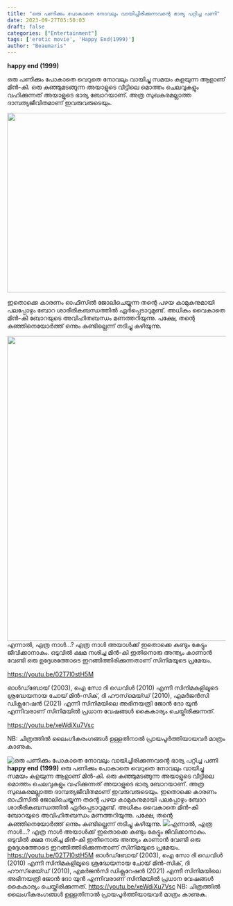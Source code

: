 ```yaml
---
title: "ഒരു പണിക്കും പോകാതെ നോവലും വായിച്ചിരിക്കുന്നവന്റെ ഭാര്യ പറ്റിച്ച പണി"
date: 2023-09-27T05:50:03
draft: false
categories: ["Entertainment"]
tags: ['erotic movie', 'Happy End(1999)']
author: "Beaumaris"
---
```


<strong>happy end (1999)</strong>

ഒരു പണിക്കും പോകാതെ വെറുതെ നോവലും വായിച്ചു സമയം കളയുന്ന ആളാണ് മിൻ-കി. ഒരു കുഞ്ഞുമടങ്ങുന്ന അയാളുടെ വീട്ടിലെ മൊത്തം ചെലവുകളും വഹിക്കുന്നത് അയാളുടെ ഭാര്യ ബോറയാണ്. അത്ര സുഖകരമല്ലാത്ത ദാമ്പത്യജീവിതമാണ് ഇവരുവരുടെയും.

<img class=" wp-image-422319" src="https://cdn.boolokam.com/articles/2023/09/wweeeee.jpg" alt="" width="607" height="413" />

ഇതൊക്കെ കാരണം ഓഫീസിൽ ജോലിചെയ്യുന്ന തന്റെ പഴയ കാമുകനുമായി പലപ്പോഴും ബോറ ശാരീരികബന്ധത്തിൽ ഏർപ്പെടാറുമുണ്ട്. അധികം വൈകാതെ മിൻ-കി ബോറയുടെ അവിഹിതബന്ധം മണത്തറിയുന്നു. പക്ഷേ, തന്റെ കുഞ്ഞിനെയോർത്ത് ഒന്നും കണ്ടില്ലെന്ന് നടിച്ചു കഴിയുന്നു.

<img class="size-full wp-image-422320 aligncenter" src="https://cdn.boolokam.com/articles/2023/09/df-2-3.jpg" alt="" width="1121" height="701" />എന്നാൽ, എത്ര നാൾ…? എത്ര നാൾ അയാൾക്ക് ഇതൊക്കെ കണ്ടും കേട്ടും ജീവിക്കാനാകും. ഒടുവിൽ ക്ഷമ നശിച്ച മിൻ-കി ഇതിനൊരു അന്ത്യം കാണാൻ വേണ്ടി ഒരു ഉദ്ദേശത്തോടെ ഇറങ്ങിത്തിരിക്കുന്നതാണ് സിനിമയുടെ പ്രമേയം.

https://youtu.be/02T7l0stH5M

ഓൾഡ്‌ബോയ്‌ (2003), ഐ സോ ദി ഡെവിൾ (2010) എന്നീ സിനിമകളിലൂടെ ശ്രദ്ധേയനായ ചോയ് മിൻ-സിക്, ദി ഹൗസ്‌മെയ്ഡ് (2010), എമർജൻസി ഡിക്ലറേഷൻ (2021) എന്നീ സിനിമയിലെ അഭിനയത്രി ജോൻ ദോ യുൻ എന്നിവരാണ് സിനിമയിൽ പ്രധാന വേഷങ്ങൾ കൈകാര്യം ചെയ്തിരിക്കുന്നത്.

https://youtu.be/xeWdiXu7Vsc

NB: ചിത്രത്തിൽ ലൈംഗികരംഗങ്ങൾ ഉള്ളതിനാൽ പ്രായപൂർത്തിയായവർ മാത്രം കാണുക.


![ഒരു പണിക്കും പോകാതെ നോവലും വായിച്ചിരിക്കുന്നവന്റെ ഭാര്യ പറ്റിച്ച പണി](https://cdn.boolokam.com/articles/2023/09/wweeeee.jpg)**happy end (1999)** ഒരു പണിക്കും പോകാതെ വെറുതെ നോവലും വായിച്ചു സമയം കളയുന്ന ആളാണ് മിൻ-കി. ഒരു കുഞ്ഞുമടങ്ങുന്ന അയാളുടെ വീട്ടിലെ മൊത്തം ചെലവുകളും വഹിക്കുന്നത് അയാളുടെ ഭാര്യ ബോറയാണ്. അത്ര സുഖകരമല്ലാത്ത ദാമ്പത്യജീവിതമാണ് ഇവരുവരുടെയും. ഇതൊക്കെ കാരണം ഓഫീസിൽ ജോലിചെയ്യുന്ന തന്റെ പഴയ കാമുകനുമായി പലപ്പോഴും ബോറ ശാരീരികബന്ധത്തിൽ ഏർപ്പെടാറുമുണ്ട്. അധികം വൈകാതെ മിൻ-കി ബോറയുടെ അവിഹിതബന്ധം മണത്തറിയുന്നു. പക്ഷേ, തന്റെ കുഞ്ഞിനെയോർത്ത് ഒന്നും കണ്ടില്ലെന്ന് നടിച്ചു കഴിയുന്നു. ![](https://cdn.boolokam.com/articles/2023/09/df-2-3.jpg)എന്നാൽ, എത്ര നാൾ…? എത്ര നാൾ അയാൾക്ക് ഇതൊക്കെ കണ്ടും കേട്ടും ജീവിക്കാനാകും. ഒടുവിൽ ക്ഷമ നശിച്ച മിൻ-കി ഇതിനൊരു അന്ത്യം കാണാൻ വേണ്ടി ഒരു ഉദ്ദേശത്തോടെ ഇറങ്ങിത്തിരിക്കുന്നതാണ് സിനിമയുടെ പ്രമേയം. https://youtu.be/02T7l0stH5M ഓൾഡ്‌ബോയ്‌ (2003), ഐ സോ ദി ഡെവിൾ (2010) എന്നീ സിനിമകളിലൂടെ ശ്രദ്ധേയനായ ചോയ് മിൻ-സിക്, ദി ഹൗസ്‌മെയ്ഡ് (2010), എമർജൻസി ഡിക്ലറേഷൻ (2021) എന്നീ സിനിമയിലെ അഭിനയത്രി ജോൻ ദോ യുൻ എന്നിവരാണ് സിനിമയിൽ പ്രധാന വേഷങ്ങൾ കൈകാര്യം ചെയ്തിരിക്കുന്നത്. https://youtu.be/xeWdiXu7Vsc NB: ചിത്രത്തിൽ ലൈംഗികരംഗങ്ങൾ ഉള്ളതിനാൽ പ്രായപൂർത്തിയായവർ മാത്രം കാണുക.

